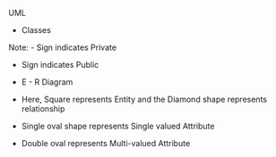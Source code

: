 ﻿UML


* Classes




      
Note:               -    Sign indicates Private
* Sign indicates Public






















* E - R Diagram






  



* Here, Square represents Entity and the Diamond shape represents relationship
* Single oval shape represents Single valued Attribute
* Double oval represents Multi-valued Attribute
